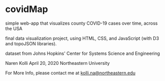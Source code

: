 # covidMap
simple web-app that visualizes county COVID-19 cases over time, across the USA 

final data visualization project, using HTML, CSS, and JavaScript (with D3 and topoJSON libraries). 

dataset from Johns Hopkins' Center for Systems Science and Engineering

Naren Kolli
April 20, 2020
Northeastern University

For More Info, please contact me at kolli.na@northeastern.edu 
